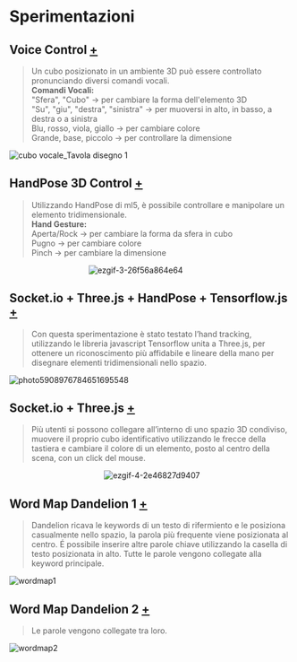 # Sperimentazioni

## Voice Control [+](https://editor.p5js.org/RobertoAlesi/full/u0AwDYMCh)
>Un cubo posizionato in un ambiente 3D può essere controllato pronunciando diversi comandi vocali.  
>**Comandi Vocali:**  
"Sfera", "Cubo" -> per cambiare la forma dell'elemento 3D  
"Su", "giu", "destra", "sinistra" -> per muoversi in alto, in basso, a destra o a sinistra  
Blu, rosso, viola, giallo -> per cambiare colore  
Grande, base, piccolo -> per controllare la dimensione  

![cubo vocale_Tavola disegno 1](https://user-images.githubusercontent.com/76455356/121266408-c0db4580-c8ba-11eb-82d2-a2346605dfec.png)

## HandPose 3D Control [+](https://editor.p5js.org/RobertoAlesi/full/mFpSAsZWK)
>Utilizzando HandPose di ml5, è possibile controllare e manipolare un elemento tridimensionale.  
>**Hand Gesture:**    
>Aperta/Rock -> per cambiare la forma da sfera in cubo  
>Pugno -> per cambiare colore  
>Pinch -> per cambiare la dimensione  
  
&nbsp; &nbsp; &nbsp; &nbsp; &nbsp; &nbsp; &nbsp; &nbsp; &nbsp; &nbsp; &nbsp; &nbsp; &nbsp; &nbsp;&nbsp; &nbsp; &nbsp; &nbsp; &nbsp;![ezgif-3-26f56a864e64](https://user-images.githubusercontent.com/76455356/119957006-fa01e480-bfa1-11eb-95b0-16d7449cf2c1.gif)

## Socket.io + Three.js + HandPose + Tensorflow.js [+](https://hand-pose.glitch.me)  
>Con questa sperimentazione è stato testato l’hand tracking, utilizzando le libreria javascript Tensorflow unita a Three.js, per ottenere un riconoscimento più affidabile e lineare della mano per disegnare elementi tridimensionali nello spazio.  

![photo5908976784651695548](https://user-images.githubusercontent.com/76455356/121269371-00f0f700-c8c0-11eb-9249-8c234b108080.jpg)

## Socket.io + Three.js  [+](https://socket-three-due2.glitch.me)
>Più utenti si possono collegare all’interno di uno spazio 3D condiviso, muovere il proprio cubo identificativo utilizzando le frecce della tastiera e cambiare il colore di un elemento, posto al centro della scena, con un click del mouse.

&nbsp; &nbsp; &nbsp; &nbsp; &nbsp; &nbsp; &nbsp; &nbsp; &nbsp;&nbsp; &nbsp; &nbsp;&nbsp; &nbsp; &nbsp; &nbsp; &nbsp; &nbsp;&nbsp; &nbsp; &nbsp;&nbsp; &nbsp; &nbsp;![ezgif-4-2e46827d9407](https://user-images.githubusercontent.com/76455356/121268981-452fc780-c8bf-11eb-8804-f8f02f2cd5eb.gif)

## Word Map Dandelion 1 [+](https://editor.p5js.org/RobertoAlesi/full/LqkYVlppK)
>Dandelion ricava le keywords di un testo di rifermiento e le posiziona casualmente nello spazio, la parola più frequente viene posizionata al centro.
>É possibile inserire altre parole chiave utilizzando la casella di testo posizionata in alto.
>Tutte le parole vengono collegate alla keyword principale.

![wordmap1](https://user-images.githubusercontent.com/76455356/119823336-f9f7db00-bef4-11eb-9273-b185e789169e.png)


## Word Map Dandelion 2 [+](https://editor.p5js.org/RobertoAlesi/full/E2-9Mb1tA)
>Le parole vengono collegate tra loro.

![wordmap2](https://user-images.githubusercontent.com/76455356/119823365-02501600-bef5-11eb-86a5-c6254297e4fc.png)
